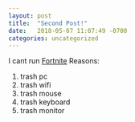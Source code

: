 ```yaml
---
layout: post
title:  "Second Post!"
date:   2018-05-07 11:07:49 -0700
categories: uncategorized
---
```


I cant run [Fortnite]
Reasons:
1. trash pc
2. trash wifi
3. trash mouse
4. trash keyboard
5. trash monitor

[Fortnite]: https://epicgames.com
